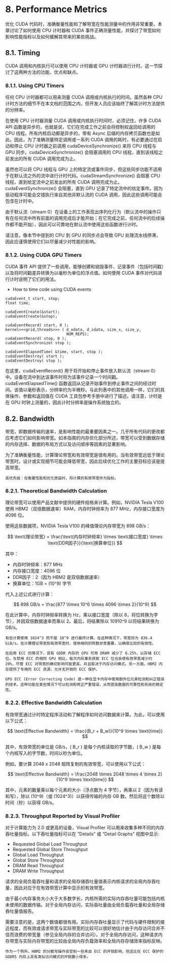 # 8. Performance Metrics
优化 CUDA 代码时，准确衡量性能和了解带宽在性能测量中的作用非常重要。本章讨论了如何使用 CPU 计时器和 CUDA 事件正确测量性能，并探讨了带宽如何影响性能指标以及如何缓解其带来的某些挑战。

## 8.1. Timing
CUDA 调用和内核执行可以使用 CPU 计时器或 GPU 计时器进行计时。这一节探讨了这两种方法的功能、优点和缺点。

### 8.1.1. Using CPU Timers
任何 CPU 计时器都可以用来测量 CUDA 调用或内核执行的时间。虽然各种 CPU 计时方法的细节不在本文档的范围之内，但开发人员应该始终了解其计时方法提供的分辨率。

在使用 CPU 计时器测量 CUDA 调用或内核执行时间时，必须记住，许多 CUDA API 函数是异步的，也就是说，它们在完成工作之前会将控制权返回给调用的 CPU 线程。所有内核启动都是异步的，带有 Async 后缀的内存拷贝函数也是如此。因此，为了准确测量特定调用或一系列 CUDA 调用的耗时，有必要通过在启动和停止 CPU 计时器之前调用 cudaDeviceSynchronize() 来将 CPU 线程与 GPU 同步。cudaDeviceSynchronize() 会阻塞调用的 CPU 线程，直到该线程之前发出的所有 CUDA 调用完成为止。

虽然也可以将 CPU 线程与 GPU 上的特定流或事件同步，但这些同步功能不适用于在默认流之外的流中进行计时代码。cudaStreamSynchronize() 会阻塞 CPU 线程，直到给定流中之前发出的所有 CUDA 调用完成为止。cudaEventSynchronize() 会阻塞，直到 GPU 记录了特定流中的给定事件。因为驱动程序可能会交错执行来自其他非默认流的 CUDA 调用，因此这些调用可能会包含在计时中。

由于默认流（stream 0）在设备上的工作表现出序列化行为（默认流中的操作只有在任何流中所有前面的调用完成后才能开始；在它完成之前，任何流中的后续操作都不能开始），因此可以可靠地在默认流中使用这些函数进行计时。

请注意，像本节中提到的 CPU 到 GPU 的同步点会导致 GPU 处理流水线停滞，因此应谨慎使用它们以尽量减少对性能的影响。

### 8.1.2. Using CUDA GPU Timers
CUDA 事件 API 提供了一些调用，能够创建和销毁事件、记录事件（包括时间戳）以及将时间戳差异转换为以毫秒为单位的浮点值。如何使用 CUDA 事件对代码进行计时说明了它们的用法。

* How to time code using CUDA events
```
cudaEvent_t start, stop;
float time;

cudaEventCreate(&start);
cudaEventCreate(&stop);

cudaEventRecord( start, 0 );
kernel<<<grid,threads>>> ( d_odata, d_idata, size_x, size_y,
                           NUM_REPS);
cudaEventRecord( stop, 0 );
cudaEventSynchronize( stop );

cudaEventElapsedTime( &time, start, stop );
cudaEventDestroy( start );
cudaEventDestroy( stop );
```

在这里，cudaEventRecord() 用于将开始和停止事件放入默认流（stream 0）中。设备在流中到达该事件时将为该事件记录一个时间戳。cudaEventElapsedTime() 函数返回从记录开始事件到停止事件之间的经过时间。该值以毫秒表示，分辨率约为半微秒。与此列表中的其他调用一样，它们的具体操作、参数和返回值在 CUDA 工具包参考手册中进行了描述。请注意，计时是在 GPU 时钟上测量的，因此计时分辨率是操作系统独立的。

## 8.2. Bandwidth
带宽，即数据传输的速率，是影响性能的最重要因素之一。几乎所有代码的更改都应考虑它们如何影响带宽。如本指南的内存优化部分所述，带宽可以受到数据存储的内存选择、数据的布局方式以及访问顺序等因素的显著影响。

为了准确衡量性能，计算理论带宽和有效带宽是很有用的。当有效带宽远低于理论带宽时，设计或实现细节可能会降低带宽，因此后续优化工作的主要目标应该是提高带宽。

```
高优先级：在衡量性能和优化效益时，将计算的有效带宽作为指标。
```

### 8.2.1. Theoretical Bandwidth Calculation

理论带宽可以使用产品文献中提供的硬件规格来计算。例如，NVIDIA Tesla V100 使用 HBM2（双倍数据速率）RAM，内存时钟频率为 877 MHz，内存接口宽度为 4096 位。

使用这些数据项，NVIDIA Tesla V100 的峰值理论内存带宽为 898 GB/s：

$$ \text{理论带宽} = \frac{\text{内存时钟频率} \times \text{接口宽度} \times \text{DDR因子}}{\text{换算单位}} $$

其中：

- 内存时钟频率：877 MHz
- 内存接口宽度：4096 位
- DDR因子：2（因为 HBM2 是双倍数据速率）
- 换算单位：1GB = \(10^9\) 字节

代入上述公式进行计算：

$$ 898 GB/s = \frac{877 \times 10^6 \times 4096 \times 2}{10^9} $$

在此计算中，内存时钟频率转换为 Hz，乘以接口宽度（除以 8，将位转换为字节），并因双倍数据速率而乘以 2。最后，将结果除以 10910^9 以将结果转换为 GB/s。

```
有些计算使用 1024^3 而不是 10^9 进行最终计算。在这种情况下，带宽将为 836.4 GiB/s。在计算理论带宽和有效带宽时，使用相同的除数非常重要，以确保比较的有效性。
```

```
在启用 ECC 的情况下，具有 GDDR 内存的 GPU 可用 DRAM 减少了 6.25%，以存储 ECC 位。与禁用 ECC 的相同 GPU 相比，每次内存事务获取 ECC 位也会使有效带宽减少约 20%，尽管 ECC 对带宽的确切影响可能更高，并且取决于内存访问模式。另一方面，HBM2 内存提供了专用的 ECC 资源，允许无开销的 ECC 保护。
```

```
GPU ECC (Error Correcting Code) 是一种在显卡内存中使用额外位元来检测和纠正错误的技术。这种功能在某些情况下可以检测和修正严重错误，从而提高数据的可靠性和系统的稳定性。
```

### 8.2.2. Effective Bandwidth Calculation

有效带宽通过计时特定程序活动和了解程序如何访问数据来计算。为此，可以使用以下公式：

$$ \text{Effective Bandwidth} = \frac{(B_r + B_w)}{10^9 \times \text{time}} $$

其中，有效带宽的单位是 GB/s，\( B_r \) 是每个内核读取的字节数，\( B_w \) 是每个内核写入的字节数，时间以秒为单位。

例如，要计算 2048 x 2048 矩阵复制的有效带宽，可以使用以下公式：

$$ \text{Effective Bandwidth} = \frac{2048 \times 2048 \times 4 \times 2}{10^9 \times \text{time}} $$

其中，元素的数量乘以每个元素的大小（浮点数为 4 字节），再乘以 2（因为有读和写），除以 \(10^9\)（或 \(1024^3\)）以获得传输的内存 GB 数。然后将这个数除以时间（秒）以获得 GB/s。

### 8.2.3. Throughput Reported by Visual Profiler

对于计算能力为 2.0 或更高的设备，Visual Profiler 可以用来收集多种不同的内存吞吐量指标。以下吞吐量指标可以在 “Details” 或 “Detail Graphs” 视图中显示:
* Requested Global Load Throughput
* Requested Global Store Throughput
* Global Load Throughput
* Global Store Throughput
* DRAM Read Throughput
* DRAM Write Throughput

请求的全局负载吞吐量和请求的全局存储吞吐量值表示内核请求的全局内存吞吐量，因此对应于在有效带宽计算中显示的有效带宽。

由于最小内存事务大小大于大多数字长，内核所需的实际内存吞吐量可能包括内核未使用的数据传输。对于全局内存访问，实际吞吐量由全局负载吞吐量和全局存储吞吐量值报告。

需要注意的是，这两个数值都很有用。实际内存吞吐量显示了代码与硬件限制的接近程度，而有效或请求带宽与实际带宽的比较可以很好地估计由于内存访问合并不佳而浪费的带宽量（参见全局内存的合并访问）。对于全局内存访问，这种请求内存带宽与实际内存带宽的比较由全局内存负载效率和全局内存存储效率指标反映。

```
作为一个例外，HBM2 的分散写操作会受到一些来自 ECC 的开销影响，但这比在 ECC 保护的 GDDR5 内存上具有类似访问模式的开销要小得多。
```